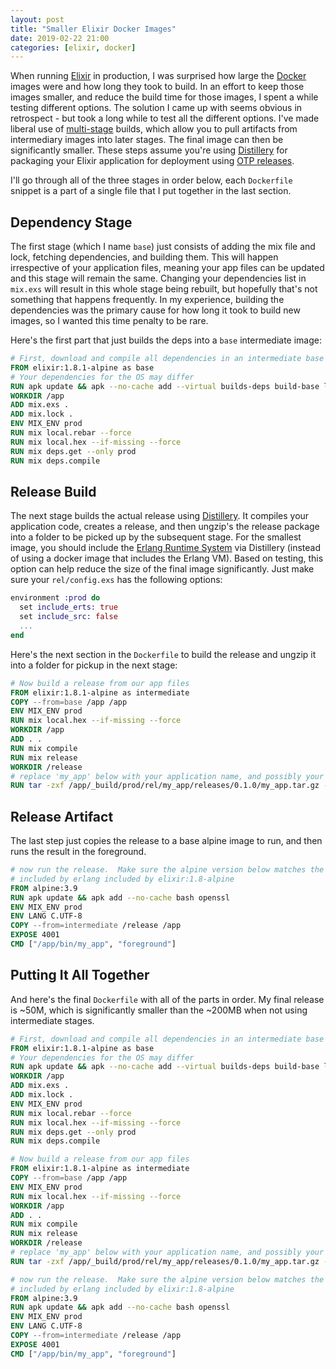 ```yaml
---
layout: post
title: "Smaller Elixir Docker Images"
date: 2019-02-22 21:00
categories: [elixir, docker]
---
```

When running [Elixir](https://elixir-lang.org) in production, I was surprised how large the [Docker](https://www.docker.com/) images were and how long they took to build.  In an effort to keep those images smaller, and reduce the build time for those images, I spent a while testing different options.  The solution I came up with seems obvious in retrospect - but took a long while to test all the different options.  I've made liberal use of [multi-stage](https://docs.docker.com/develop/develop-images/multistage-build/) builds, which allow you to pull artifacts from intermediary images into later stages.  The final image can then be significantly smaller.  These steps assume you're using [Distillery](https://hexdocs.pm/distillery/introduction/installation.html) for packaging your Elixir application for deployment using [OTP releases](http://erlang.org/doc/design_principles/release_structure.html).

I'll go through all of the three stages in order below, each `Dockerfile` snippet is a part of a single file that I put together in the last section.

## Dependency Stage
The first stage (which I name `base`) just consists of adding the mix file and lock, fetching dependencies, and building them.  This will happen irrespective of your application files, meaning your app files can be updated and this stage will remain the same.  Changing your dependencies list in `mix.exs` will result in this whole stage being rebuilt, but hopefully that's not something that happens frequently.  In my experience, building the dependencies was the primary cause for how long it took to build new images, so I wanted this time penalty to be rare.

Here's the first part that just builds the deps into a `base` intermediate image:

```dockerfile
# First, download and compile all dependencies in an intermediate base image
FROM elixir:1.8.1-alpine as base
# Your dependencies for the OS may differ
RUN apk update && apk --no-cache add --virtual builds-deps build-base libressl libressl-dev
WORKDIR /app
ADD mix.exs .
ADD mix.lock .
ENV MIX_ENV prod
RUN mix local.rebar --force
RUN mix local.hex --if-missing --force
RUN mix deps.get --only prod
RUN mix deps.compile
```

## Release Build
The next stage builds the actual release using [Distillery](https://hexdocs.pm/distillery/introduction/installation.html).  It compiles your application code, creates a release, and then ungzip's the release package into a folder to be picked up by the subsequent stage.  For the smallest image, you should include the [Erlang Runtime System](https://github.com/bitwalker/distillery/blob/master/docs/introduction/terminology.md) via Distillery (instead of using a docker image that includes the Erlang VM).  Based on testing, this option can help reduce the size of the final image significantly.  Just make sure your `rel/config.exs` has the following options:

```elixir
environment :prod do
  set include_erts: true
  set include_src: false
  ...
end
```

Here's the next section in the `Dockerfile` to build the release and ungzip it into a folder for pickup in the next stage:

```dockerfile
# Now build a release from our app files
FROM elixir:1.8.1-alpine as intermediate
COPY --from=base /app /app
ENV MIX_ENV prod
RUN mix local.hex --if-missing --force
WORKDIR /app
ADD . .
RUN mix compile
RUN mix release
WORKDIR /release
# replace 'my_app' below with your application name, and possibly your app version
RUN tar -zxf /app/_build/prod/rel/my_app/releases/0.1.0/my_app.tar.gz -C /release
```

## Release Artifact
The last step just copies the release to a base alpine image to run, and then runs the result in the foreground.

```dockerfile
# now run the release.  Make sure the alpine version below matches the alpine version
# included by erlang included by elixir:1.8-alpine
FROM alpine:3.9
RUN apk update && apk add --no-cache bash openssl
ENV MIX_ENV prod
ENV LANG C.UTF-8
COPY --from=intermediate /release /app
EXPOSE 4001
CMD ["/app/bin/my_app", "foreground"]
```

## Putting It All Together
And here's the final `Dockerfile` with all of the parts in order.  My final release is ~50M, which is significantly smaller than the ~200MB when not using intermediate stages.

```dockerfile
# First, download and compile all dependencies in an intermediate base image
FROM elixir:1.8.1-alpine as base
# Your dependencies for the OS may differ
RUN apk update && apk --no-cache add --virtual builds-deps build-base libressl libressl-dev
WORKDIR /app
ADD mix.exs .
ADD mix.lock .
ENV MIX_ENV prod
RUN mix local.rebar --force
RUN mix local.hex --if-missing --force
RUN mix deps.get --only prod
RUN mix deps.compile

# Now build a release from our app files
FROM elixir:1.8.1-alpine as intermediate
COPY --from=base /app /app
ENV MIX_ENV prod
RUN mix local.hex --if-missing --force
WORKDIR /app
ADD . .
RUN mix compile
RUN mix release
WORKDIR /release
# replace 'my_app' below with your application name, and possibly your app version
RUN tar -zxf /app/_build/prod/rel/my_app/releases/0.1.0/my_app.tar.gz -C /release

# now run the release.  Make sure the alpine version below matches the alpine version
# included by erlang included by elixir:1.8-alpine
FROM alpine:3.9
RUN apk update && apk add --no-cache bash openssl
ENV MIX_ENV prod
ENV LANG C.UTF-8
COPY --from=intermediate /release /app
EXPOSE 4001
CMD ["/app/bin/my_app", "foreground"]
```
